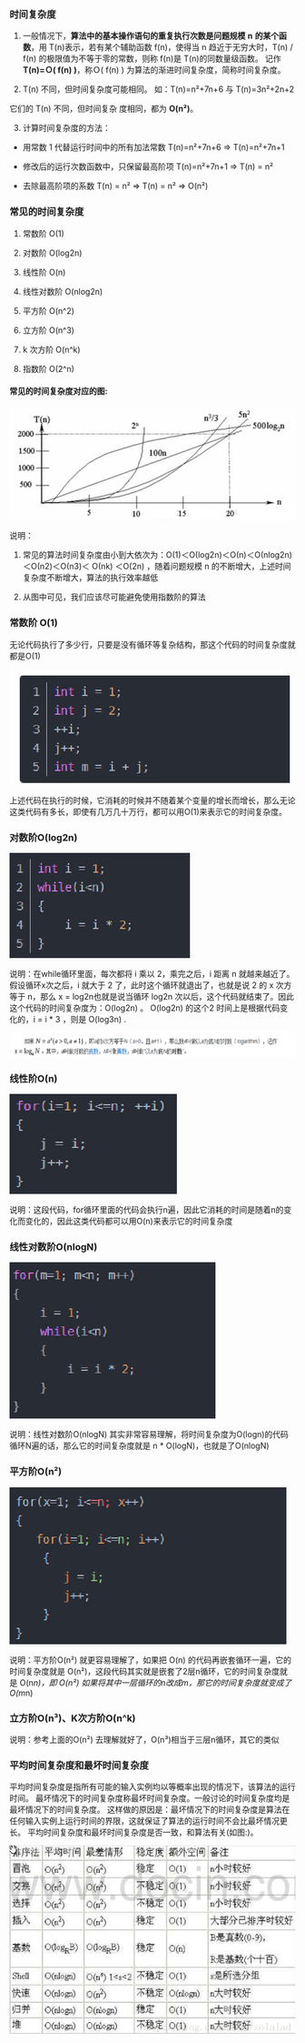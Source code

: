 ### 时间复杂度

1) 一般情况下，**算法中的基本操作语句的重复执行次数是问题规模** **n** **的某个函数**，用 T(n)表示，若有某个辅助函数 f(n)，使得当 n 趋近于无穷大时，T(n) / f(n) 的极限值为不等于零的常数，则称 f(n)是 T(n)的同数量级函数。 记作 **T(n)=Ｏ( f(n) )**，称Ｏ( f(n) ) 为算法的渐进时间复杂度，简称时间复杂度。 

2) T(n) 不同，但时间复杂度可能相同。 如：T(n)=n²+7n+6 与 T(n)=3n²+2n+2 

它们的 T(n) 不同，但时间复杂 度相同，都为 **O(n²)**。 

3) 计算时间复杂度的方法： 

- 用常数 1 代替运行时间中的所有加法常数 T(n)=n²+7n+6 => T(n)=n²+7n+1 

- 修改后的运行次数函数中，只保留最高阶项 T(n)=n²+7n+1 => T(n) = n² 

- 去除最高阶项的系数 T(n) = n² => T(n) = n² => O(n²) 

### 常见的时间复杂度 

1) 常数阶 O(1) 

2) 对数阶 O(log2n) 

3) 线性阶 O(n) 

4) 线性对数阶 O(nlog2n)

5) 平方阶 O(n^2) 

6) 立方阶 O(n^3) 

7) k 次方阶 O(n^k) 

8) 指数阶 O(2^n) 

#### **常见的时间复杂度对应的图**:

![常见的时间复杂度对应图](images/常见的时间复杂度对应图.jpg)

说明：

1) 常见的算法时间复杂度由小到大依次为：Ο(1)＜Ο(log2n)＜Ο(n)＜Ο(nlog2n)＜Ο(n2)＜Ο(n3)＜ Ο(nk) ＜Ο(2n)  ，随着问题规模 n 的不断增大，上述时间复杂度不断增大，算法的执行效率越低 

2) 从图中可见，我们应该尽可能避免使用指数阶的算法 

### 常数阶 O(1)

无论代码执行了多少行，只要是没有循环等复杂结构，那这个代码的时间复杂度就都是O(1)

![常数阶O(1)](images/常数阶O(1).jpg)

上述代码在执行的时候，它消耗的时候并不随着某个变量的增长而增长，那么无论这类代码有多长，即使有几万几十万行，都可以用O(1)来表示它的时间复杂度。

### 对数阶O(log2n)

![对数阶O(log2n)](images/对数阶O(log2n).jpg)

说明：在while循环里面，每次都将 i 乘以 2，乘完之后，i 距离 n 就越来越近了。假设循环x次之后，i 就大于 2 了，此时这个循环就退出了，也就是说 2 的 x 次方等于 n，那么 x = log2n也就是说当循环 log2n 次以后，这个代码就结束了。因此这个代码的时间复杂度为：O(log2n)  。 O(log2n) 的这个2 时间上是根据代码变化的，i = i * 3 ，则是 O(log3n) .

![对数复习](images/对数复习.jpg)

### 线性阶O(n)

![线性阶O(n)](images/线性阶O(n).jpg)

说明：这段代码，for循环里面的代码会执行n遍，因此它消耗的时间是随着n的变化而变化的，因此这类代码都可以用O(n)来表示它的时间复杂度

### 线性对数阶O(nlogN)

![线性对数阶O(nlogN)](images/线性对数阶O(nlogN).jpg)

说明：线性对数阶O(nlogN) 其实非常容易理解，将时间复杂度为O(logn)的代码循环N遍的话，那么它的时间复杂度就是 n * O(logN)，也就是了O(nlogN)

### 平方阶O(n²)

![平方阶O(n2)](images/平方阶O(n2).jpg)

说明：平方阶O(n²) 就更容易理解了，如果把 O(n) 的代码再嵌套循环一遍，它的时间复杂度就是 O(n²)，这段代码其实就是嵌套了2层n循环，它的时间复杂度就是 O(n*n)，即  O(n²) 如果将其中一层循环的n改成m，那它的时间复杂度就变成了 O(m*n)

### 立方阶O(n³)、K次方阶O(n^k)

说明：参考上面的O(n²) 去理解就好了，O(n³)相当于三层n循环，其它的类似

### 平均时间复杂度和最坏时间复杂度
平均时间复杂度是指所有可能的输入实例均以等概率出现的情况下，该算法的运行时间。
最坏情况下的时间复杂度称最坏时间复杂度。一般讨论的时间复杂度均是最坏情况下的时间复杂度。 这样做的原因是：最坏情况下的时间复杂度是算法在任何输入实例上运行时间的界限，这就保证了算法的运行时间不会比最坏情况更长。
平均时间复杂度和最坏时间复杂度是否一致，和算法有关(如图:)。

![常见排序时间复杂度](images/常见排序时间复杂度.jpg)



